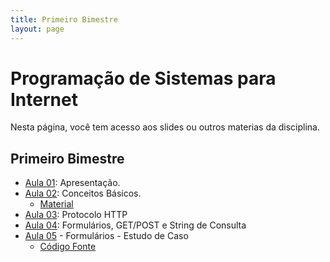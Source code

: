 ```yaml
---
title: Primeiro Bimestre
layout: page
---
```


# Programação de Sistemas para Internet

Nesta página, você tem acesso aos slides ou outros materias da disciplina.

## Primeiro Bimestre

- [Aula 01](../slides/00_apresentacao/00_apresentacao.pdf): Apresentação.  
- [Aula 02](../slides/01_internet/01_internet.pdf): Conceitos Básicos.
  - [Material](../materials/conceitos-basicos.md)
- [Aula 03](../slides/02_protocolo_http/02_protocolo.pdf): Protocolo HTTP
- [Aula 04](../slides/03_protocolo_http/03_procoloco.pdf): Formulários, GET/POST e String de Consulta
- [Aula 05](../slides/04_forms/04_forms.pdf) - Formulários - Estudo de Caso
  - [Código Fonte](https://github.com/RomeritoCamposProjetos/Web2024/tree/main/slides/04_forms/exemplos/caso01)